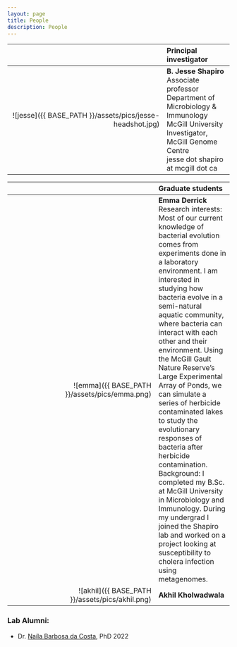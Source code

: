 ```yaml
---
layout: page
title: People
description: People
---
```


&nbsp;&nbsp;&nbsp;&nbsp;&nbsp;&nbsp;&nbsp;&nbsp;&nbsp;&nbsp;&nbsp;&nbsp;&nbsp;&nbsp;&nbsp;&nbsp;&nbsp;&nbsp;&nbsp;&nbsp;&nbsp;&nbsp;&nbsp;&nbsp;&nbsp;&nbsp;&nbsp;&nbsp;&nbsp;&nbsp;&nbsp;&nbsp;&nbsp;&nbsp;&nbsp;&nbsp;&nbsp;&nbsp;&nbsp;&nbsp;&nbsp;&nbsp;&nbsp;&nbsp;&nbsp;&nbsp;&nbsp;&nbsp;&nbsp;&nbsp;&nbsp;&nbsp;&nbsp;&nbsp;&nbsp;&nbsp;&nbsp;&nbsp;&nbsp;&nbsp;&nbsp;&nbsp;&nbsp;&nbsp;&nbsp;&nbsp;&nbsp;&nbsp;&nbsp;&nbsp;&nbsp;&nbsp;&nbsp;&nbsp;| Principal investigator
-------------: | :-------------
![jesse]({{ BASE_PATH }}/assets/pics/jesse-headshot.jpg)| **B. Jesse Shapiro**<br>Associate professor<br>Department of Microbiology & Immunology<br>McGill University<br>Investigator, McGill Genome Centre<br>jesse dot shapiro at mcgill dot ca

&nbsp;&nbsp;&nbsp;&nbsp;&nbsp;&nbsp;&nbsp;&nbsp;&nbsp;&nbsp;&nbsp;&nbsp;&nbsp;&nbsp;&nbsp;&nbsp;&nbsp;&nbsp;&nbsp;&nbsp;&nbsp;&nbsp;&nbsp;&nbsp;&nbsp;&nbsp;&nbsp;&nbsp;&nbsp;&nbsp;&nbsp;&nbsp;&nbsp;&nbsp;&nbsp;&nbsp;&nbsp;&nbsp;&nbsp;&nbsp;&nbsp;&nbsp;&nbsp;&nbsp;&nbsp;&nbsp;&nbsp;&nbsp;&nbsp;&nbsp;&nbsp;&nbsp;&nbsp;&nbsp;&nbsp;&nbsp;&nbsp;&nbsp;&nbsp;&nbsp;&nbsp;&nbsp;&nbsp;&nbsp;&nbsp;&nbsp;&nbsp;&nbsp;&nbsp;&nbsp;&nbsp;&nbsp;&nbsp;&nbsp;| Graduate students
-------------: | :-------------
![emma]({{ BASE_PATH }}/assets/pics/emma.png)| **Emma Derrick**<br>Research interests: Most of our current knowledge of bacterial evolution comes from experiments done in a laboratory environment. I am interested in studying how bacteria evolve in a semi-natural aquatic community, where bacteria can interact with each other and their environment. Using the McGill Gault Nature Reserve’s Large Experimental Array of Ponds, we can simulate a series of herbicide contaminated lakes to study the evolutionary responses of bacteria after herbicide contamination.<br>Background: I completed my B.Sc. at McGill University in Microbiology and Immunology. During my undergrad I joined the Shapiro lab and worked on a project looking at susceptibility to cholera infection using metagenomes.
![akhil]({{ BASE_PATH }}/assets/pics/akhil.png)| **Akhil Kholwadwala**<br>

### Lab Alumni:  
* Dr. [Naíla Barbosa da Costa](https://nailacosta.weebly.com/), PhD 2022


